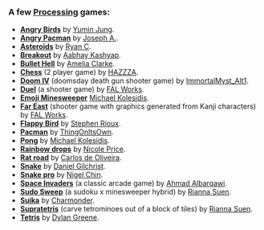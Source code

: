 ### A few [Processing](https://processing.org) games:

- [**Angry Birds**](https://github.com/yumin-jung/angry-birds) by [Yumin Jung](https://yumin.vercel.app).
- [**Angry Pacman**](https://codepen.io/matedemorphy/pen/bREMZJ) by [Joseph A.](https://github.com/matedemorphy).
- [**Asteroids**](https://codepen.io/tehryanx/pen/dOepMX) by [Ryan C](https://codepen.io/tehryanx).
- [**Breakout**](https://editor.p5js.org/aabhay.kashyap/sketches/TpkMpovUj) by [Aabhay Kashyap](https://editor.p5js.org/aabhay.kashyap/sketches).
- [**Bullet Hell**](https://github.com/rsaihe/bullethell) by [Amelia Clarke](https://rsaihe.dev).
- [**Chess**](https://openprocessing.org/sketch/1779274) (2 player game) by [HAZZZA](https://openprocessing.org/user/224122).
- [**Doom IV**](https://openprocessing.org/sketch/2116230) (doomsday death gun shooter game) by [ImmortalMyst_Alt1](https://openprocessing.org/user/366484).
- [**Duel**](https://openprocessing.org/sketch/453716) (a shooter game) by [FAL Works](https://openprocessing.org/user/67512).
- [**Emoji Minesweeper**](https://github.com/michaelkolesidis/emoji-minesweeper) [Michael Kolesidis](https://michaelkolesidis.com).
- [**Far East**](https://openprocessing.org/sketch/769137) (shooter game with graphics generated from Kanji characters) by [FAL Works](https://openprocessing.org/user/67512).
- [**Flappy Bird**](https://openprocessing.org/sketch/729522) by [Stephen Rioux](https://openprocessing.org/user/63826).
- [**Pacman**](https://openprocessing.org/sketch/663582) by [ThingOnItsOwn](https://openprocessing.org/user/137792).
- [**Pong**](https://github.com/michaelkolesidis/pong-processing) by [Michael Kolesidis](https://michaelkolesidis.com).
- [**Rainbow drops**](https://github.com/nicoleoprice/rainbow-drops-game) by [Nicole Price](https://github.com/nicoleoprice).
- [**Rat road**](https://openprocessing.org/sketch/386078) by [Carlos de Oliveira](https://openprocessing.org/user/65884).
- [**Snake**](https://danielgilchrist.github.io/p5.js-snake) by [Daniel Gilchrist](https://github.com/DanielGilchrist).
- [**Snake pro**](https://github.com/Immodal/snake) by [Nigel Chin](https://github.com/Immodal).
- [**Space Invaders**](https://ahmadai.com/games/space) (a classic arcade game) by [Ahmad Albarqawi](https://github.com/Barqawiz).
- [**Sudo Sweep**](https://gamesforcrows.itch.io/sudo-sweep) (a sudoku x minesweeper hybrid) by [Rianna Suen](https://vividfax.itch.io).
- [**Suika**](https://openprocessing.org/sketch/2084936) by [Charmonder](https://openprocessing.org/user/244319).
- [**Supratetris**](https://vividfax.itch.io/fudge) (carve tetrominoes out of a block of tiles) by [Rianna Suen](https://vividfax.itch.io).
- [**Tetris**](https://codepen.io/dylangggg/pen/pQJzpz) by [Dylan Greene](https://codepen.io/dylangggg).
